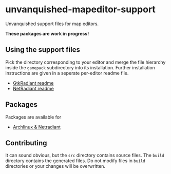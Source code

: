 unvanquished-mapeditor-support
==============================

Unvanquished support files for map editors.

**These packages are work in progress!**

Using the support files
-----------------------

Pick the directory corresponding to your editor and merge the file hierarchy inside the `gamepack` subdirectory into its installation. Further installation instructions are given in a seperate per-editor readme file.

* [GtkRadiant readme](build/gtkradiant/README.md)
* [NetRadiant readme](build/netradiant/README.md)

Packages
--------

Packages are available for

* [Archlinux & Netradiant](https://aur.archlinux.org/packages/netradiant-unvanquished-git/)

Contributing
------------

It can sound obvious, but the `src` directory contains source files. The `build` directory contains the generated files. Do not modify files in `build` directories or your changes will be overwritten.
